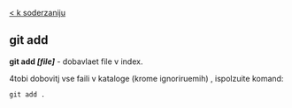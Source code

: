 [< k soderzaniju](./readme.md)

 ## git add


  **git add *[file]*** - dobavlaet file v index.

  4tobi dobovitj vse faili v kataloge (krome ignoriruemih) , ispolzuite komand:
  
  ```bash=
  git add .
  ```